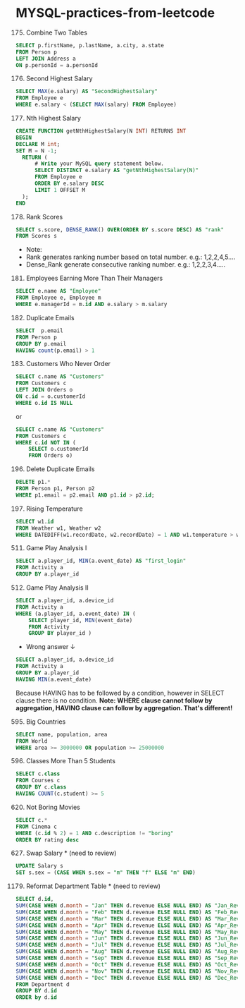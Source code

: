 # MYSQL-practices-from-leetcode
175. Combine Two Tables
~~~~sql
SELECT p.firstName, p.lastName, a.city, a.state
FROM Person p
LEFT JOIN Address a
ON p.personId = a.personId
~~~~

176. Second Highest Salary
~~~~sql
SELECT MAX(e.salary) AS "SecondHighestSalary"
FROM Employee e
WHERE e.salary < (SELECT MAX(salary) FROM Employee)
~~~~

177. Nth Highest Salary
~~~~sql
CREATE FUNCTION getNthHighestSalary(N INT) RETURNS INT
BEGIN
DECLARE M int;
SET M = N -1;
  RETURN (
      # Write your MySQL query statement below.
      SELECT DISTINCT e.salary AS "getNthHighestSalary(N)"
      FROM Employee e 
      ORDER BY e.salary DESC
      LIMIT 1 OFFSET M
  );
END
~~~~

178. Rank Scores
~~~~sql
SELECT s.score, DENSE_RANK() OVER(ORDER BY s.score DESC) AS "rank"
FROM Scores s
~~~~
* Note: 
* Rank generates ranking number based on total number. e.g.: 1,2,2,4,5.... 
* Dense_Rank generate consecutive ranking number. e.g.: 1,2,2,3,4.....

181. Employees Earning More Than Their Managers
~~~~sql
SELECT e.name AS "Employee"
FROM Employee e, Employee m
WHERE e.managerId = m.id AND e.salary > m.salary
~~~~

182. Duplicate Emails
~~~~sql
SELECT  p.email
FROM Person p
GROUP BY p.email
HAVING count(p.email) > 1
~~~~

183. Customers Who Never Order
~~~~sql
SELECT c.name AS "Customers"
FROM Customers c
LEFT JOIN Orders o
ON c.id = o.customerId
WHERE o.id IS NULL
~~~~
or
~~~~sql
SELECT c.name AS "Customers"
FROM Customers c
WHERE c.id NOT IN (
    SELECT o.customerId 
    FROM Orders o)
~~~~

196. Delete Duplicate Emails
~~~~sql
DELETE p1.*
FROM Person p1, Person p2
WHERE p1.email = p2.email AND p1.id > p2.id;
~~~~

197. Rising Temperature
~~~~sql
SELECT w1.id
FROM Weather w1, Weather w2
WHERE DATEDIFF(w1.recordDate, w2.recordDate) = 1 AND w1.temperature > w2.temperature
~~~~

511. Game Play Analysis I
~~~~sql
SELECT a.player_id, MIN(a.event_date) AS "first_login"
FROM Activity a
GROUP BY a.player_id
~~~~

512. Game Play Analysis II
~~~~sql
SELECT a.player_id, a.device_id
FROM Activity a 
WHERE (a.player_id, a.event_date) IN (
    SELECT player_id, MIN(event_date)
    FROM Activity 
    GROUP BY player_id )
~~~~

* Wrong answer ↓
~~~~sql 
SELECT a.player_id, a.device_id
FROM Activity a 
GROUP BY a.player_id
HAVING MIN(a.event_date)
~~~~
Because HAVING has to be followed by a condition, however in SELECT clause there is no condition.
**Note: WHERE clause cannot follow by aggregation, HAVING clause can follow by aggregation. That's different!**

595. Big Countries
~~~~sql
SELECT name, population, area
FROM World
WHERE area >= 3000000 OR population >= 25000000
~~~~

596. Classes More Than 5 Students
~~~~sql
SELECT c.class
FROM Courses c
GROUP BY c.class
HAVING COUNT(c.student) >= 5
~~~~

620. Not Boring Movies
~~~~sql
SELECT c.*
FROM Cinema c
WHERE (c.id % 2) = 1 AND c.description != "boring"
ORDER BY rating desc
~~~~

627. Swap Salary  * (need to review)
~~~~sql
UPDATE Salary s
SET s.sex = (CASE WHEN s.sex = "m" THEN "f" ELSE "m" END)
~~~~

1179. Reformat Department Table  * (need to review)
~~~~sql
SELECT d.id,
SUM(CASE WHEN d.month = "Jan" THEN d.revenue ELSE NULL END) AS "Jan_Revenue",
SUM(CASE WHEN d.month = "Feb" THEN d.revenue ELSE NULL END) AS "Feb_Revenue",
SUM(CASE WHEN d.month = "Mar" THEN d.revenue ELSE NULL END) AS "Mar_Revenue",
SUM(CASE WHEN d.month = "Apr" THEN d.revenue ELSE NULL END) AS "Apr_Revenue",
SUM(CASE WHEN d.month = "May" THEN d.revenue ELSE NULL END) AS "May_Revenue",
SUM(CASE WHEN d.month = "Jun" THEN d.revenue ELSE NULL END) AS "Jun_Revenue",
SUM(CASE WHEN d.month = "Jul" THEN d.revenue ELSE NULL END) AS "Jul_Revenue",
SUM(CASE WHEN d.month = "Aug" THEN d.revenue ELSE NULL END) AS "Aug_Revenue",
SUM(CASE WHEN d.month = "Sep" THEN d.revenue ELSE NULL END) AS "Sep_Revenue",
SUM(CASE WHEN d.month = "Oct" THEN d.revenue ELSE NULL END) AS "Oct_Revenue",
SUM(CASE WHEN d.month = "Nov" THEN d.revenue ELSE NULL END) AS "Nov_Revenue",
SUM(CASE WHEN d.month = "Dec" THEN d.revenue ELSE NULL END) AS "Dec_Revenue"
FROM Department d
GROUP BY d.id
ORDER by d.id
~~~~
